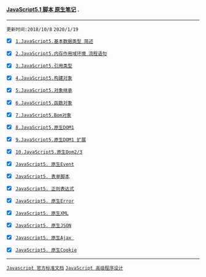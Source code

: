 #### [JavaScript5.1 脚本 原生笔记](https://developer.mozilla.org/en-US/docs/Web/JavaScript) . 

-----
`更新时间:2018/10/8` `2020/1/19`

* [x] [`1.JavaScript5.基本数据类型 简述`](./JavaScriptDateType.md)

* [x] [`2.JavaScript5.内存作用域环境 流程语句`](./JavaScriptVariable.md)

* [x] [`3.JavaScript5.引用类型`](./JavaScriptObject.md)

* [x] [`4.JavaScript5.构建对象`](./JavaScriptOO.md)

* [x] [`5.JavaScript5.对象继承`](./JavaScriptOOExtend.md)
 
* [x] [`6.JavaScript5.函数对象`](./JavaScriptFunction.md)

* [x] [`7.JavaScript5.Bom对象`](./JavaScriptBom.md)

* [x] [`8.JavaScript5.原生DOM1`](./JavaScriptDom1.md)

* [x] [`9.JavaScript5.原生DOM1 扩展`](./JavaScriptDom2.md)

* [x] [`10.JavaScript5.原生Dom2/3`](./JavaScriptDom3.md)

* [x] [`JavaScript5. 原生Event`](./JavaScriptEvent.md)

* [x] [`JavaScript5. 表单脚本`](./JavaScriptForm.md)

* [x] [`JavaScript5. 正则表达式`](./JavascriptRegExp.md)

* [x] [`JavaScript5. 原生Error`](./ErrorHandling.md)

* [x] [`JavaScript5. 原生XML`](./JavaScriptXML.md)

* [x] [`JavaScript5. 原生JSON` ](./JavaScriptJson.md)

* [x] [`Javascript5. 原生Ajax `](./JavaScriptAjax.md)

* [x] [`JavaScript5. 原生Cookie`](./JavaScriptCookie.md)




------
[`Javascript 官方标准文档`](https://developer.mozilla.org/en-US/docs/Web/JavaScript)  [`JavaScript 高级程序设计`](https://www.baidu.com/s?ie=utf8&f=8&rsv_bp=1&tn=baidu&wd=JavaScript%20%E9%AB%98%E7%BA%A7%E7%A8%8B%E5%BA%8F%E8%AE%BE%E8%AE%A1%20PDF&oq=JavaScript%2520%25E9%25AB%2598%25E7%25BA%25A7%25E7%25A8%258B%25E5%25BA%258F%25E8%25AE%25BE%25E8%25AE%25A1&rsv_pq=dc0e49010000b180&rsv_t=2d7ejtSsBBG6FGnURtMwmZPnaQ4WrrJLvG0UOqoudhPmoHZg03gEjSJ%2FgFg&rqlang=cn&rsv_enter=1&rsv_sug3=5&rsv_sug1=1&rsv_sug7=000&rsv_sug2=0&inputT=1466&rsv_sug4=1633&rsv_sug=1)
